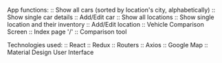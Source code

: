 App functions:
  :: Show all cars (sorted by location's city, alphabetically)
  :: Show single car details
  :: Add/Edit car
  :: Show all locations
  :: Show single location and their inventory
  :: Add/Edit location
  :: Vehicle Comparison Screen
  :: Index page '/'
  :: Comparison tool

Technologies used:
  :: React
  :: Redux
  :: Routers
  :: Axios
  :: Google Map
  :: Material Design User Interface
